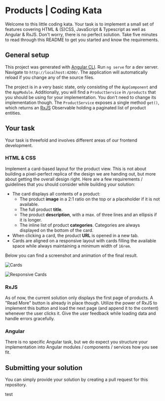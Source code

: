 # Products | Coding Kata

Welcome to this little coding kata. Your task is to implement a small set of
features covering HTML & (S)CSS, JavaScript & Typescript as well as Angular &
RxJS. Don't worry, there is no perfect solution. Take five minutes to read
through this README to get you started and know the requirements.

## General setup

This project was generated with [Angular CLI](https://github.com/angular/angular-cli).
Run `ng serve` for a dev server. Navigate to `http://localhost:4200/`. The
application will automatically reload if you change any of the source files.

The project is in a very basic state, only consisting of the `AppComponent` and
the `AppModule`. Additionally, you will find a `ProductService` in `/products`
that you should be using for your implementation. You don't need to change its
implementation though. The `ProductService` exposes a single method `get()`,
which returns an [RxJS](https://rxjs.dev/) Observable holding a paginated list
of product entities.

## Your task
Your task is threefold and involves different areas of our frontend development.

### HTML & CSS
Implement a card-based layout for the product view. This is not about building
a pixel-perfect replica of the design we are handing out, but more about getting
the overall design right. Here are a few requirements / guidelines that you
should consider while building your solution:

* The card displays all contents of a product:
  - The product **image** in a 2:1 ratio on the top or a placeholder if it is
  not available.
  - The full product **title**.
  - The product **description**, with a max. of three lines and an ellipsis if
  it is longer.
  - The inline list of product **categories**. Categories are always displayed
  on the bottom of the card.
* When clicking a card, the product **URL** is opened in a new tab.
* Cards are aligned on a responsive layout with cards filling the available
space while always maintaining a minimum width of `16rem`.

Below you can find a screenshot and animation of the final result.

![Cards](./docs/cards.png)

![Responsive Cards](./docs/cards.gif)

### RxJS

As of now, the current solution only displays the first page of products. A
"Read More" button is already in place though. Utilize the power of RxJS to
implement this button and load the next page (and append it to the content)
whenever the user clicks it. Give the user feedback while loading data and
handle errors gracefully.

### Angular

There is no specific Angular task, but we do expect you structure your
implementation into Angular modules / components / services how you see fit.

## Submitting your solution

You can simply provide your solution by creating a pull request for this
repository.

test
